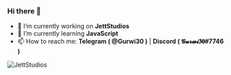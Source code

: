 ### Hi there 👋


- 🔭 I’m currently working on **JettStudios**
- 🌱 I’m currently learning **JavaScript**
- 📫 How to reach me: **Telegram ( @Gurwi30 )** | **Discord ( 𝓖𝓾𝓻𝔀𝓲𝟑𝟎#7746 )**

![JettStudios](https://i.imgur.com/GKFGoUf.png)
